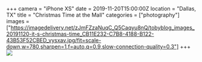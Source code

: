 +++
camera = "iPhone XS"
date = 2019-11-20T15:00:00Z
location = "Dallas, TX"
title = "Christmas Time at the Mall"
categories = ["photography"]
images = ["https://imagedelivery.net/zJmFZzaNuqC_Q5Caqyu8nQ/tobyblog_images_20191120-it-s-christmas-time_CB11E232-C7B8-4188-B122-43B53F52CBED_vysxav.jpg/fit=scale-down,w=780,sharpen=1,f=auto,q=0.9,slow-connection-quality=0.3"]
+++
![](https://imagedelivery.net/zJmFZzaNuqC_Q5Caqyu8nQ/tobyblog_images_20191120-it-s-christmas-time_CB11E232-C7B8-4188-B122-43B53F52CBED_vysxav.jpg/fit=scale-down,w=780,sharpen=1,f=auto,q=0.9,slow-connection-quality=0.3)  
<!--more-->
